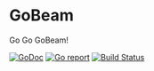 GoBeam
===
Go Go GoBeam!

[![GoDoc](https://godoc.org/github.com/xackery/gobeam?status.svg)](https://godoc.org/github.com/xackery/gobeam) [![Go report](http://goreportcard.com/badge/xackery/gobeam)](http://goreportcard.com/report/xackery/gobeam) [![Build Status](https://travis-ci.org/xackery/gobeam.svg?branch=master)](https://travis-ci.org/xackery/gobeam)


